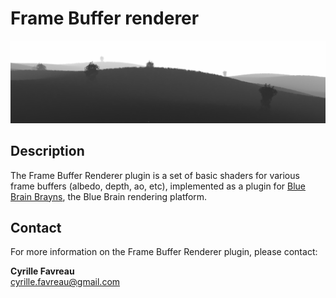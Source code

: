 # Frame Buffer renderer

![banner](doc/framebuffer_banner.png)

## Description
The Frame Buffer Renderer plugin is a set of basic shaders for various frame buffers (albedo, depth, ao, etc), implemented as a plugin for [Blue Brain Brayns](https://github.com/BlueBrain/Brayns), the Blue Brain rendering platform.

## Contact

For more information on the Frame Buffer Renderer plugin, please contact:

__Cyrille Favreau__  
[cyrille.favreau@gmail.com](cyrille.favreau@gmail.com) 
